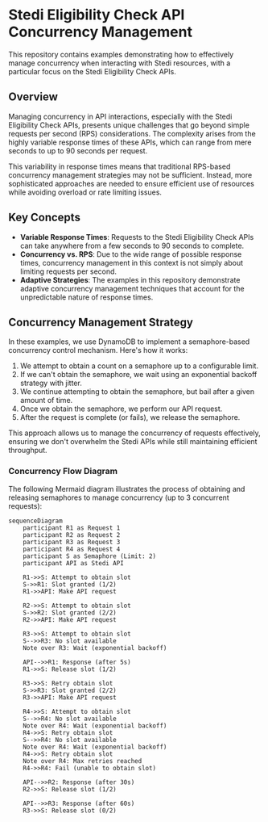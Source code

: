 # Stedi Eligibility Check API Concurrency Management

This repository contains examples demonstrating how to effectively manage concurrency when interacting with Stedi resources, with a particular focus on the Stedi Eligibility Check APIs.

## Overview

Managing concurrency in API interactions, especially with the Stedi Eligibility Check APIs, presents unique challenges that go beyond simple requests per second (RPS) considerations. The complexity arises from the highly variable response times of these APIs, which can range from mere seconds to up to 90 seconds per request.

This variability in response times means that traditional RPS-based concurrency management strategies may not be sufficient. Instead, more sophisticated approaches are needed to ensure efficient use of resources while avoiding overload or rate limiting issues.

## Key Concepts

- **Variable Response Times**: Requests to the Stedi Eligibility Check APIs can take anywhere from a few seconds to 90 seconds to complete.
- **Concurrency vs. RPS**: Due to the wide range of possible response times, concurrency management in this context is not simply about limiting requests per second.
- **Adaptive Strategies**: The examples in this repository demonstrate adaptive concurrency management techniques that account for the unpredictable nature of response times.

## Concurrency Management Strategy

In these examples, we use DynamoDB to implement a semaphore-based concurrency control mechanism. Here's how it works:

1. We attempt to obtain a count on a semaphore up to a configurable limit.
2. If we can't obtain the semaphore, we wait using an exponential backoff strategy with jitter.
3. We continue attempting to obtain the semaphore, but bail after a given amount of time.
4. Once we obtain the semaphore, we perform our API request.
5. After the request is complete (or fails), we release the semaphore.

This approach allows us to manage the concurrency of requests effectively, ensuring we don't overwhelm the Stedi APIs while still maintaining efficient throughput.

### Concurrency Flow Diagram

The following Mermaid diagram illustrates the process of obtaining and releasing semaphores to manage concurrency (up to 3 concurrent requests):

```mermaid
sequenceDiagram
    participant R1 as Request 1
    participant R2 as Request 2
    participant R3 as Request 3
    participant R4 as Request 4
    participant S as Semaphore (Limit: 2)
    participant API as Stedi API

    R1->>S: Attempt to obtain slot
    S->>R1: Slot granted (1/2)
    R1->>API: Make API request

    R2->>S: Attempt to obtain slot
    S->>R2: Slot granted (2/2)
    R2->>API: Make API request

    R3->>S: Attempt to obtain slot
    S-->>R3: No slot available
    Note over R3: Wait (exponential backoff)

    API-->>R1: Response (after 5s)
    R1->>S: Release slot (1/2)

    R3->>S: Retry obtain slot
    S->>R3: Slot granted (2/2)
    R3->>API: Make API request

    R4->>S: Attempt to obtain slot
    S-->>R4: No slot available
    Note over R4: Wait (exponential backoff)
    R4->>S: Retry obtain slot
    S-->>R4: No slot available
    Note over R4: Wait (exponential backoff)
    R4->>S: Retry obtain slot
    Note over R4: Max retries reached
    R4->>R4: Fail (unable to obtain slot)

    API-->>R2: Response (after 30s)
    R2->>S: Release slot (1/2)

    API-->>R3: Response (after 60s)
    R3->>S: Release slot (0/2)
```

